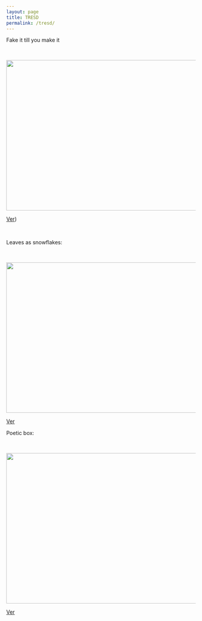 ```yaml
---
layout: page
title: TRESD
permalink: /tresd/
---
```


Fake it till you make it<br>
<p>&nbsp;</p>

<img src="https://media.giphy.com/media/k8Bz6ZVXZpJE7zz6fB/giphy.gif" width="600" height="400" />


[Ver](https://east-carnelian-beast.glitch.me/))

<p>&nbsp;</p>

Leaves as snowflakes:<br>
<p>&nbsp;</p>

<img src="https://media.giphy.com/media/RrFviFwuWynOBN63Hp/giphy.gif" width="600" height="400" />


[Ver](https://sparkly-spark-botany.glitch.me/)

Poetic box:<br>
<p>&nbsp;</p>

<img src="https://media.giphy.com/media/KorNcnaioL4YcQaMeU/giphy.gif" width="600" height="400" />

[Ver](https://cotton-pond-shaker.glitch.me/)

